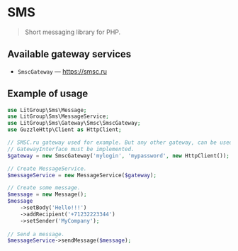 SMS
===

> Short messaging library for PHP.

Available gateway services
--------------------------

* `SmscGateway` — https://smsc.ru

Example of usage
----------------

```php
use LitGroup\Sms\Message;
use LitGroup\Sms\MessageService;
use LitGroup\Sms\Gateway\Smsc\SmscGateway;
use GuzzleHttp\Client as HttpClient;

// SMSC.ru gateway used for example. But any other gateway, can be used.
// GatewayInterface must be implemented.
$gateway = new SmscGateway('mylogin', 'mypassword', new HttpClient());

// Create MessageService.
$messageService = new MessageService($gateway);

// Create some message.
$message = new Message();
$message
    ->setBody('Hello!!!')
    ->addRecipient('+71232223344')
    ->setSender('MyCompany');
    
// Send a message.
$messageService->sendMessage($message);

```